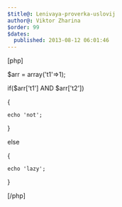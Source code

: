 ```yaml
---
$title@: Lenivaya-proverka-uslovij
author@: Viktor Zharina
$order: 99
$dates:
  published: 2013-08-12 06:01:46
---
```

[php]

$arr = array('t1'=&gt;1);



if($arr['t1'] AND $arr['t2'])

{

    echo 'not';

}

else

{

    echo 'lazy';

}

[/php]